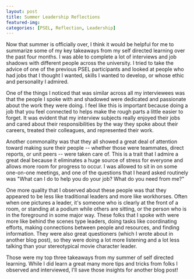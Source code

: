 ```yaml
---
layout: post
title: Summer Leadership Reflections
featured-img:
categories: [PSEL, Reflection, Leadership]
---
```


Now that summer is officially over, I think it would be helpful for me to summarize some of my key takeaways from my self directed learning over the past four months. I was able to complete a lot of interviews and job shadows with different people across the university. I tried to take the advice of one of the previous PSEL participants and looked at people who had jobs that I thought I wanted, skills I wanted to develop, or whose ethic and personality I admired.

One of the things I noticed that was similar across all my interviewees was that the people I spoke with and shadowed were dedicated and passionate about the work they were doing. I feel like this is important because doing a job that you feel connected to helps make the rough parts a little easier to forget. It was evident that my interview subjects really enjoyed their jobs and cared about their responsibilities by the way they spoke about their careers, treated their colleagues, and represented their work.

Another commonality was that they all showed a great deal of attention toward making sure their people -- whether those were teammates, direct reports, or unit peers -- were taken care of. This is a trait that I admire a great deal because it eliminates a huge source of stress for everyone and allows more room for progress to occur. I was allowed to sit in on some one-on-one meetings, and one of the questions that I heard asked routinely was "What can I do to help you do your job? What do you need from me?"

One more quality that I observed about these people was that they appeared to be less like traditional leaders and more like workhorses. Often when one pictures a leader, it's someone who is clearly at the front of a room, or standing at a podium while others are sitting, or the person who is in the foreground in some major way. These folks that I spoke with were more like behind the scenes type leaders, doing tasks like coordinating efforts, making connections between people and resources, and finding information. They were also great questioners (which I wrote about in another blog post), so they were doing a lot more listening and a lot less talking than your stereotypical movie character leader.

Those were my top three takeaways from my summer of self directed learning. While I did learn a great many more tips and tricks from folks I observed and interviewed, I'll save those insights for another blog post!
